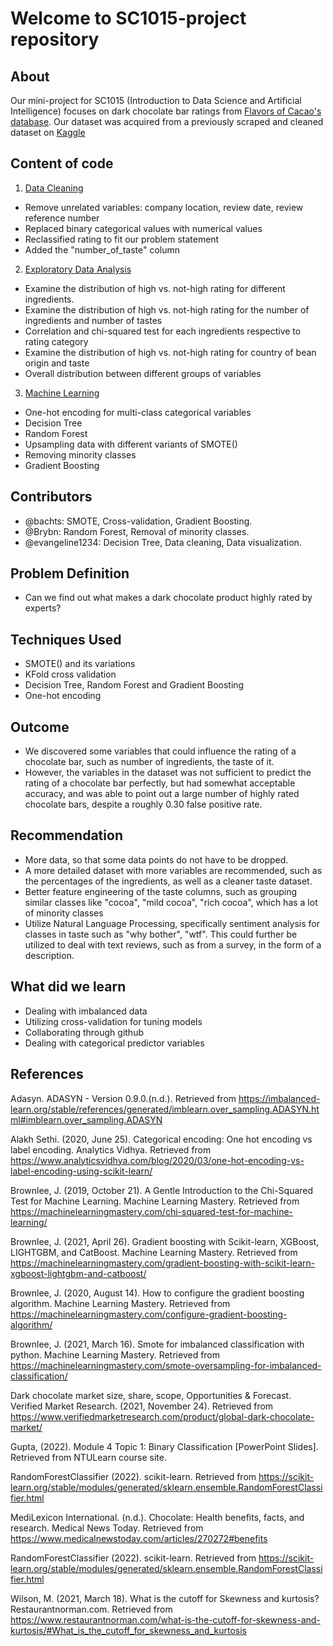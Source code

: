 # Welcome to SC1015-project repository
## About
Our mini-project for SC1015 (Introduction to Data Science and Artificial Intelligence) focuses on dark chocolate bar ratings from [Flavors of Cacao's database](http://flavorsofcacao.com/chocolate_database.html). Our dataset was acquired from a previously scraped and cleaned dataset on [Kaggle](https://www.kaggle.com/datasets/soroushghaderi/chocolate-bar-2020?select=chocolate.csv)
## Content of code
1. [Data Cleaning](https://github.com/bachts/sc1015-project/blob/main/Data%20cleaning.ipynb)
- Remove unrelated variables: company location, review date, review reference number
- Replaced binary categorical values with numerical values
- Reclassified rating to fit our problem statement
- Added the "number_of_taste" column  
2. [Exploratory Data Analysis ](https://github.com/bachts/sc1015-project/blob/main/Data%20visualization.ipynb)
- Examine the distribution of high vs. not-high rating for different ingredients.
- Examine the distribution of high vs. not-high rating for the number of ingredients and number of tastes
- Correlation and chi-squared test for each ingredients respective to rating category
- Examine the distribution of high vs. not-high rating for country of bean origin and taste
- Overall distribution between different groups of variables
3. [Machine Learning](https://github.com/bachts/sc1015-project/blob/main/Machine%20learning.ipynb)
- One-hot encoding for multi-class categorical variables
- Decision Tree
- Random Forest
- Upsampling data with different variants of SMOTE()
- Removing minority classes
- Gradient Boosting
## Contributors
- @bachts: SMOTE, Cross-validation, Gradient Boosting. 
- @Brybn: Random Forest, Removal of minority classes.
- @evangeline1234: Decision Tree, Data cleaning, Data visualization.
## Problem Definition
- Can we find out what makes a dark chocolate product highly rated by experts?
## Techniques Used
- SMOTE() and its variations
- KFold cross validation
- Decision Tree, Random Forest and Gradient Boosting
- One-hot encoding
## Outcome
- We discovered some variables that could influence the rating of a chocolate bar, such as number of ingredients, the taste of it.
- However, the variables in the dataset was not sufficient to predict the rating of a chocolate bar perfectly, but had somewhat acceptable accuracy, and was able to point out a large number of highly rated chocolate bars, despite a roughly 0.30 false positive rate.
## Recommendation
- More data, so that some data points do not have to be dropped.
- A more detailed dataset with more variables are recommended, such as the percentages of the ingredients, as well as a cleaner taste dataset.
- Better feature engineering of the taste columns, such as grouping similar classes like "cocoa", "mild cocoa", "rich cocoa", which has a lot of minority classes
- Utilize Natural Language Processing, specifically sentiment analysis for classes in taste such as "why bother", "wtf". This could further be utilized to deal with text reviews, such as from a survey, in the form of a description.
## What did we learn
- Dealing with imbalanced data
- Utilizing cross-validation for tuning models
- Collaborating through github
- Dealing with categorical predictor variables
## References
Adasyn. ADASYN - Version 0.9.0.(n.d.). Retrieved from https://imbalanced-learn.org/stable/references/generated/imblearn.over_sampling.ADASYN.html#imblearn.over_sampling.ADASYN

Alakh Sethi. (2020, June 25). Categorical encoding: One hot encoding vs label encoding. Analytics Vidhya. Retrieved from https://www.analyticsvidhya.com/blog/2020/03/one-hot-encoding-vs-label-encoding-using-scikit-learn/

Brownlee, J. (2019, October 21). A Gentle Introduction to the Chi-Squared Test for Machine Learning. Machine Learning Mastery. Retrieved from https://machinelearningmastery.com/chi-squared-test-for-machine-learning/

Brownlee, J. (2021, April 26). Gradient boosting with Scikit-learn, XGBoost, LIGHTGBM, and CatBoost. Machine Learning Mastery. Retrieved from https://machinelearningmastery.com/gradient-boosting-with-scikit-learn-xgboost-lightgbm-and-catboost/

Brownlee, J. (2020, August 14). How to configure the gradient boosting algorithm. Machine Learning Mastery. Retrieved from 
https://machinelearningmastery.com/configure-gradient-boosting-algorithm/

Brownlee, J. (2021, March 16). Smote for imbalanced classification with python. Machine Learning Mastery. Retrieved from 
https://machinelearningmastery.com/smote-oversampling-for-imbalanced-classification/

Dark chocolate market size, share, scope, Opportunities & Forecast. Verified Market Research. (2021, November 24). Retrieved from https://www.verifiedmarketresearch.com/product/global-dark-chocolate-market/

Gupta, (2022). Module 4 Topic 1: Binary Classification [PowerPoint Slides]. Retrieved from NTULearn course site.

RandomForestClassifier (2022). scikit-learn. Retrieved from https://scikit-learn.org/stable/modules/generated/sklearn.ensemble.RandomForestClassifier.html

MediLexicon International. (n.d.). Chocolate: Health benefits, facts, and research. Medical News Today. Retrieved from https://www.medicalnewstoday.com/articles/270272#benefits

RandomForestClassifier (2022). scikit-learn. Retrieved from https://scikit-learn.org/stable/modules/generated/sklearn.ensemble.RandomForestClassifier.html

Wilson, M. (2021, March 18). What is the cutoff for Skewness and kurtosis? Restaurantnorman.com. Retrieved from 
https://www.restaurantnorman.com/what-is-the-cutoff-for-skewness-and-kurtosis/#What_is_the_cutoff_for_skewness_and_kurtosis
